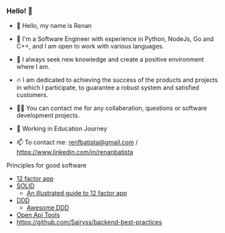### Hello! 👋
<!--
**RenanBatista/RenanBatista** is a ✨ _special_ ✨ repository because its `README.md` (this file) appears on your GitHub profile.

Here are some ideas to get you started:
-->
- 👋 Hello, my name is Renan
- 👀 I'm a Software Engineer with experience in Python, NodeJs, Go and C++, and I am open to work with various languages.
- 🎯 I always seek new knowledge and create a positive environment where I am.
- 🔥 I am dedicated to achieving the success of the products and projects in which I participate, to guarantee a robust system and satisfied customers.
- 👩‍💻 You can contact me for any collaberation, questions or software development projects.

- :construction_worker: Working in Education Journey
- 📫 To contact me: renfbatista@gmail.com / https://www.linkedin.com/in/renanbatista

Principles for good software
- [12 factor app](https://12factor.net/)
- [SOLID](https://github.com/nahidulhasan/solid-principles)
   - [An illustrated guide to 12 factor app](https://www.redhat.com/architect/12-factor-app)
- [DDD](https://github.com/ddd-crew/ddd-starter-modelling-process)
   - [Awesome DDD](https://github.com/heynickc/awesome-ddd)
- [Open Api Tools](https://openapi.tools/#auto-generators)
- https://github.com/Sairyss/backend-best-practices
